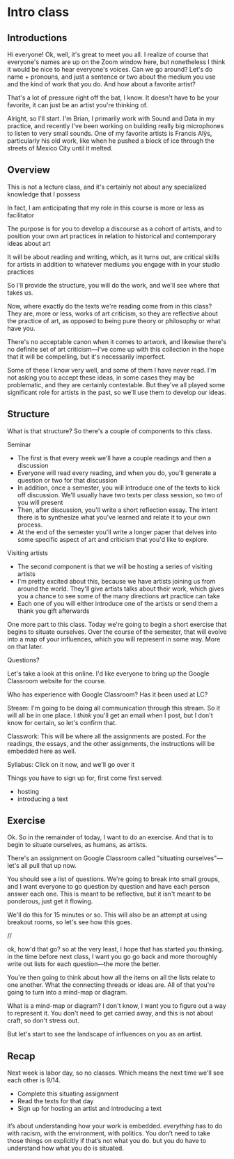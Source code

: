 # Intro class

## Introductions

Hi everyone! Ok, well, it's great to meet you all. I realize of course that everyone's names are up on the Zoom window here, but nonetheless I think it would be nice to hear everyone's voices. Can we go around? Let's do name + pronouns, and just a sentence or two about the medium you use and the kind of work that you do. And how about a favorite artist?

That's a lot of pressure right off the bat, I know. It doesn't have to be your favorite, it can just be an artist you're thinking of.

Alright, so I'll start. I'm Brian, I primarily work with Sound and Data in my practice, and recently I've been working on building really big microphones to listen to very small sounds. One of my favorite artists is Francis Alÿs, particularly his old work, like when he pushed a block of ice through the streets of Mexico City until it melted.


## Overview

This is not a lecture class, and it's certainly not about any specialized knowledge that I possess

In fact, I am anticipating that my role in this course is more or less as facilitator

The purpose is for you to develop a discourse as a cohort of artists, and to position your own art practices in relation to historical and contemporary ideas about art

It will be about reading and writing, which, as it turns out, are critical skills for artists in addition to whatever mediums you engage with in your studio practices

So I'll provide the structure, you will do the work, and we'll see where that takes us.


Now, where exactly do the texts we're reading come from in this class? They are, more or less, works of art criticism, so they are reflective about the practice of art, as opposed to being pure theory or philosophy or what have you.

There's no acceptable canon when it comes to artwork, and likewise there's no definite set of art criticism—I've come up with this collection in the hope that it will be compelling, but it's necessarily imperfect.

Some of these I know very well, and some of them I have never read. I'm not asking you to accept these ideas, in some cases they may be problematic, and they are certainly contestable. But they've all played some significant role for artists in the past, so we'll use them to develop our ideas.


## Structure

What is that structure? So there's a couple of components to this class.

Seminar
- The first is that every week we'll have a couple readings and then a discussion
- Everyone will read every reading, and when you do, you'll generate a question or two for that discussion
- In addition, once a semester, you will introduce one of the texts to kick off discussion. We'll usually have two texts per class session, so two of you will present
- Then, after discussion, you'll write a short reflection essay. The intent there is to synthesize what you've learned and relate it to your own process.
- At the end of the semester you'll write a longer paper that delves into some specific aspect of art and criticism that you'd like to explore.

Visiting artists
- The second component is that we will be hosting a series of visiting artists
- I'm pretty excited about this, because we have artists joining us from around the world. They'll give artists talks about their work, which gives you a chance to see some of the many directions art practice can take
- Each one of you will either introduce one of the artists or send them a thank you gift afterwards

One more part to this class. Today we're going to begin a short exercise that begins to situate ourselves. Over the course of the semester, that will evolve into a map of your influences, which you will represent in some way. More on that later.


Questions?

Let's take a look at this online. I'd like everyone to bring up the Google Classroom website for the course.

Who has experience with Google Classroom? Has it been used at LC?

Stream:
I'm going to be doing all communication through this stream. So it will all be in one place. I _think_ you'll get an email when I post, but I don't know for certain, so let's confirm that.

Classwork:
This will be where all the assignments are posted. For the readings, the essays, and the other assignments, the instructions will be embedded here as well.

Syllabus:
Click on it now, and we'll go over it


Things you have to sign up for, first come first served:
- hosting
- introducing a text


## Exercise

Ok. So in the remainder of today, I want to do an exercise. And that is to begin to situate ourselves, as humans, as artists.

There's an assignment on Google Classroom called "situating ourselves"—let's all pull that up now.

You should see a list of questions. We're going to break into small groups, and I want everyone to go question by question and have each person answer each one. This is meant to be reflective, but it isn't meant to be ponderous, just get it flowing.

We'll do this for 15 minutes or so. This will also be an attempt at using breakout rooms, so let's see how this goes.

//

ok, how'd that go? so at the very least, I hope that has started you thinking. in the time before next class, I want you go go back and more thoroughly write out lists for each question—the more the better.

You're then going to think about how all the items on all the lists relate to one another. What the connecting threads or ideas are. All of that you're going to turn into a mind-map or diagram.

What is a mind-map or diagram? I don't know, I want you to figure out a way to represent it. You don't need to get carried away, and this is not about craft, so don't stress out.

But let's start to see the landscape of influences on you as an artist.



## Recap

Next week is labor day, so no classes. Which means the next time we'll see each other is 9/14.
- Complete this situating assignment
- Read the texts for that day
- Sign up for hosting an artist and introducing a text





###

it’s about understanding how your work is embedded. _everything_ has to do with racism, with the environment, with politics. You don’t need to take those things on explicitly if that’s not what you do. but you do have to understand how what you do is situated.
